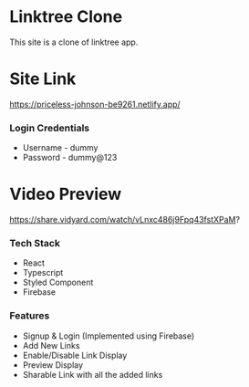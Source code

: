 # Linktree Clone
This site is a clone of linktree app.

# Site Link
https://priceless-johnson-be9261.netlify.app/

### Login Credentials
  * Username - dummy
  * Password - dummy@123
  
# Video Preview
https://share.vidyard.com/watch/vLnxc486j9Fpq43fstXPaM?

### Tech Stack
  * React
  * Typescript
  * Styled Component
  * Firebase
  
### Features
  * Signup & Login (Implemented using Firebase)
  * Add New Links
  * Enable/Disable Link Display
  * Preview Display
  * Sharable Link with all the added links
